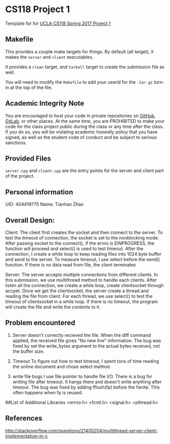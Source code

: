 # CS118 Project 1

Template for for [UCLA CS118 Spring 2017 Project 1](http://web.cs.ucla.edu/classes/spring17/cs118/project-1.html)

## Makefile

This provides a couple make targets for things.
By default (all target), it makes the `server` and `client` executables.

It provides a `clean` target, and `tarball` target to create the submission file as well.

You will need to modify the `Makefile` to add your userid for the `.tar.gz` turn-in at the top of the file.

## Academic Integrity Note

You are encouraged to host your code in private repositories on [GitHub](https://github.com/), [GitLab](https://gitlab.com), or other places.  At the same time, you are PROHIBITED to make your code for the class project public during the class or any time after the class.  If you do so, you will be violating academic honestly policy that you have signed, as well as the student code of conduct and be subject to serious sanctions.

## Provided Files

`server.cpp` and `client.cpp` are the entry points for the server and client part of the project.

## Personal information
UID: 404419775
Name: Tianhao Zhao

## Overall Design:
Client:
The client first creates the socket and then connect to the server. To test the
timeout of connection, the socket is set to the nonblocking mode. After passing
socket to the connect(), if the errno is EINPROGRESS, the function will proceed
and select() is used to test timeout.
After the connection, I create a while loop to keep reading files into 1024 byte
buffer and send to the server. To measure timeout, I use select before the send() function.
If there is no data read from file, the client terminates

Server:
The server accepts multiple connections from different clients. In this submission, we use multithread method to handle each clients.
After listen all the connection, we create a while loop, create clientsocket through accpet. Once we get the clientsocket, the server create a thread and reading the file from client.
For each thread, we use select() to test the timeout of clientsocket in a while loop. If there is no timeout, the program will create the file and write the contents to it.

## Problem encountered
1. Server doesn't correctly recieved the file. When the diff command applied, the received file gives "No new line" information. The bug was fixed by set the write_bytes argument to the actual bytes received, not the buffer size.

2. Timeout
   To figure out how to test timeout, I spent tons of time reading the online document and chose select method.

3. write file bugs
   I use file pointer to handle file I/O. There is a bug for writing file after timeout. It hangs there and doesn't write anything after timeout. The bug was fixed by adding fflush(fp) before the fwrite. This often happens when fp is reused.


##List of Additional Libraries
 <errno.h> <fcntl.h> <signal.h> <pthread.h>


## References
http://stackoverflow.com/questions/21405204/multithread-server-client-implementation-in-c

